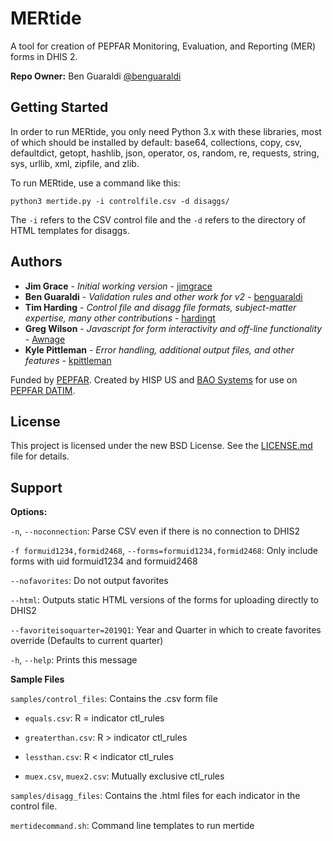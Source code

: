 # MERtide

A tool for creation of PEPFAR Monitoring, Evaluation, and Reporting (MER) forms in DHIS 2.

**Repo Owner:** Ben Guaraldi [@benguaraldi](https://github.com/benguaraldi)

## Getting Started

In order to run MERtide, you only need Python 3.x with these libraries, most of which should be installed by default: base64, collections, copy, csv, defaultdict, getopt, hashlib, json, operator, os, random, re, requests, string, sys, urllib, xml, zipfile, and zlib.

To run MERtide, use a command like this:
```
python3 mertide.py -i controlfile.csv -d disaggs/
```

The ```-i``` refers to the CSV control file and the ```-d``` refers to the directory of HTML templates for disaggs.

## Authors

* **Jim Grace** - *Initial working version* - [jimgrace](https://github.com/jimgrace)
* **Ben Guaraldi** - *Validation rules and other work for v2* - [benguaraldi](https://github.com/benguaraldi)
* **Tim Harding** - *Control file and disagg file formats, subject-matter expertise, many other contributions* - [hardingt](https://github.com/hardingt)
* **Greg Wilson** - *Javascript for form interactivity and off-line functionality* - [Awnage](https://github.com/Awnage)
* **Kyle Pittleman** - *Error handling, additional output files, and other features* - [kpittleman](https://github.com/kpittleman)

Funded by [PEPFAR](https://pepfar.gov). Created by HISP US and [BAO Systems](https://baosystems.com/) for use on [PEPFAR DATIM](https://www.datim.org/).

## License

This project is licensed under the new BSD License. See the [LICENSE.md](LICENSE.md) file for details.

## Support

**Options:**
	 
`-n`, `--noconnection`: Parse CSV even if there is no connection to DHIS2
    
`-f formuid1234,formid2468`, `--forms=formuid1234,formid2468`: Only include forms with uid formuid1234 and formuid2468

`--nofavorites`: Do not output favorites

`--html`: Outputs static HTML versions of the forms for uploading directly to DHIS2

`--favoriteisoquarter=2019Q1`: Year and Quarter in which to create favorites override (Defaults to current quarter)

`-h`, `--help`: Prints this message

**Sample Files**

`samples/control_files`: Contains the .csv form file

- `equals.csv`: R = indicator ctl_rules

- `greaterthan.csv`: R > indicator ctl_rules

- `lessthan.csv`: R < indicator ctl_rules

- `muex.csv`, `muex2.csv`: Mutually exclusive ctl_rules

`samples/disagg_files`: Contains the .html files for each indicator in the control file.

`mertidecommand.sh`: Command line templates to run mertide
